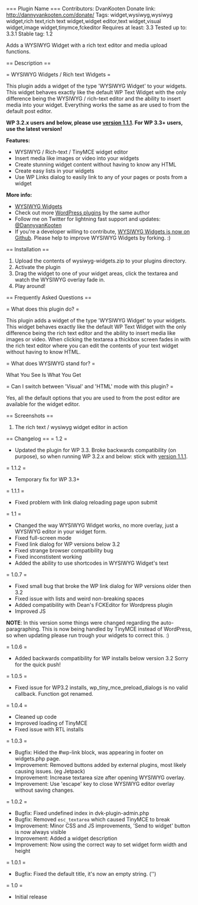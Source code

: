 === Plugin Name ===
Contributors: DvanKooten
Donate link: http://dannyvankooten.com/donate/
Tags: widget,wysiwyg,wysiwyg widget,rich text,rich text widget,widget editor,text widget,visual widget,image widget,tinymce,fckeditor
Requires at least: 3.3
Tested up to: 3.3.1
Stable tag: 1.2

Adds a WYSIWYG Widget with a rich text editor and media upload functions.

== Description ==

= WYSIWYG Widgets / Rich text Widgets =

This plugin adds a widget of the type 'WYSIWYG Widget' to your widgets. This widget behaves exactly like the default WP Text Widget with the only difference being
the WYSIWYG / rich-text editor and the ability to insert media into your widget. Everything works the same as are used to from the default post editor.

**WP 3.2.x users and below, please use [version 1.1.1](http://downloads.wordpress.org/plugin/wysiwyg-widgets.1.1.1.zip). For WP 3.3+ users, use the latest version!**

**Features:**

* WYSIWYG / Rich-text / TinyMCE widget editor
* Insert media like images or video into your widgets
* Create stunning widget content without having to know any HTML
* Create easy lists in your widgets
* Use WP Links dialog to easily link to any of your pages or posts from a widget

**More info:**

* [WYSIWYG Widgets](http://dannyvankooten.com/wordpress-plugins/wysiwyg-widgets/)
* Check out more [WordPress plugins](http://dannyvankooten.com/wordpress-plugins/) by the same author
* Follow me on Twitter for lightning fast support and updates: [@DannyvanKooten](http://twitter.com/dannyvankooten)
* If you're a developer willing to contribute, [WYSIWYG Widgets is now on Github](http://github.com/dannyvankooten/WYSIWYG-Widgets-for-WP). Please help to improve WYSIWYG Widgets by forking. :)

== Installation ==

1. Upload the contents of wysiwyg-widgets.zip to your plugins directory.
1. Activate the plugin
1. Drag the widget to one of your widget areas, click the textarea and watch the WYSIWYG overlay fade in.
1. Play around!

== Frequently Asked Questions ==

= What does this plugin do? =

This plugin adds a widget of the type 'WYSIWYG Widget' to your widgets. This widget behaves exactly like the default WP Text Widget with the only difference being
the rich text editor and the ability to insert media like images or video. When clicking the textarea a thickbox screen fades in with the rich text editor where
you can edit the contents of your text widget without having to know HTML.

= What does WYSIWYG stand for? =

What You See Is What You Get

= Can I switch between 'Visual' and 'HTML' mode with this plugin? =

Yes, all the default options that you are used to from the post editor are available for the widget editor.

== Screenshots ==

1. The rich text / wysiwyg widget editor in action

== Changelog ==
= 1.2 =
* Updated the plugin for WP 3.3. Broke backwards compatibility (on purpose), so when running WP 3.2.x and below: stick with [version 1.1.1](http://downloads.wordpress.org/plugin/wysiwyg-widgets.1.1.1.zip).

= 1.1.2 =
* Temporary fix for WP 3.3+

= 1.1.1 =
* Fixed problem with link dialog reloading page upon submit

= 1.1 =
* Changed the way WYSIWYG Widget works, no more overlay, just a WYSIWYG editor in your widget form.
* Fixed full-screen mode
* Fixed link dialog for WP versions below 3.2
* Fixed strange browser compatibility bug
* Fixed inconstistent working
* Added the ability to use shortcodes in WYSIWYG Widget's text

= 1.0.7 =
* Fixed small bug that broke the WP link dialog for WP versions older then 3.2
* Fixed issue with lists and weird non-breaking spaces
* Added compatibility with Dean's FCKEditor for Wordpress plugin
* Improved JS

**NOTE**: In this version some things were changed regarding the auto-paragraphing. This is now being handled by TinyMCE instead of WordPress, so when updating please run trough your widgets to correct this. :) 

= 1.0.6 =
* Added backwards compatibility for WP installs below version 3.2 Sorry for the quick push!

= 1.0.5 =
* Fixed issue for WP3.2 installs, wp_tiny_mce_preload_dialogs is no valid callback. Function got renamed.

= 1.0.4 =
* Cleaned up code
* Improved loading of TinyMCE
* Fixed issue with RTL installs

= 1.0.3 =
* Bugfix: Hided the #wp-link block, was appearing in footer on widgets.php page.
* Improvement: Removed buttons added by external plugins, most likely causing issues. (eg Jetpack)
* Improvement: Increase textarea size after opening WYSIWYG overlay.
* Improvement: Use 'escape' key to close WYSIWYG editor overlay without saving changes.

= 1.0.2 =
* Bugfix: Fixed undefined index in dvk-plugin-admin.php
* Bugfix: Removed `esc_textarea` which caused TinyMCE to break
* Improvement: Minor CSS and JS improvements, 'Send to widget' button is now always visible
* Improvement: Added a widget description
* Improvement: Now using the correct way to set widget form width and height

= 1.0.1 =
* Bugfix: Fixed the default title, it's now an empty string. ('')

= 1.0 = 
* Initial release